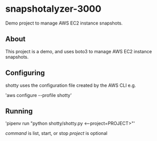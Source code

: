 # snapshotalyzer-3000
Demo project to manage AWS EC2 instance snapshots.

## About

This project is a demo, and uses boto3 to manage AWS EC2 instance snapshots.

## Configuring

shotty uses the configuration file created by the AWS CLI e.g.

'aws configure --profile shotty'

## Running

'pipenv run "python shotty/shotty.py <command> <--project=PROJECT>"'

*command* is list, start, or stop
*project* is optional 
